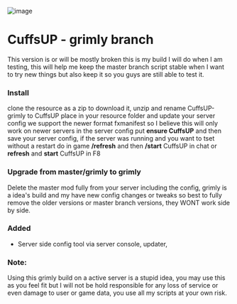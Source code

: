 ![image](https://i.imgur.com/ka4PWLY.png)

# CuffsUP - grimly branch
This version is or will be mostly broken this is my build I will do when I am testing, this will help me keep the master branch script stable when I want to try new things but also keep it so you guys are still able to test it.

### Install
clone the resource as a zip to download it, unzip and rename CuffsUP-grimly to CuffsUP 
place in your resource folder and update your server config
we support the newer format fxmanifest so I believe this will only work on newer servers
in the server config put **ensure CuffsUP** and then save your server config, if the server was
running and you want to tset without a restart do in game **/refresh** and then **/start** CuffsUP in chat or **refresh** and **start** CuffsUP in F8

### Upgrade from master/grimly to grimly
Delete the master mod fully from your server including the config, grimly is a idea's build and my have new config changes or tweaks so best to fully remove the older versions or master branch versions, they WONT work side by side.


### Added
* Server side config tool via server console, updater, 


### Note:
Using this grimly build on a active server is a stupid idea, you may use this as you feel fit but I will not be hold responsible for any loss of service or even damage to user or game data, you use all my scripts at your own risk.
